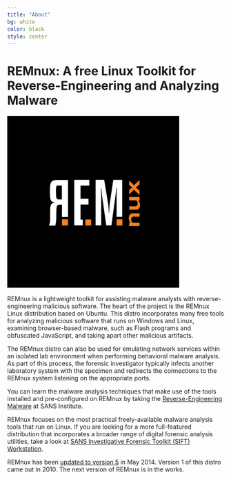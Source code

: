 ```yaml
---
title: "About"
bg: white
color: black
style: center
---
```


# REMnux: A free Linux Toolkit for Reverse-Engineering and Analyzing Malware

![REMnux Logo](img/REMnux-logo.png)

REMnux is a lightweight toolkit for assisting malware analysts with reverse-engineering malicious software. The heart of the project is the REMnux Linux distribution based on Ubuntu. This distro incorporates many free tools for analyzing malicious software that runs on Windows and Linux, examining browser-based malware, such as Flash programs and obfuscated JavaScript, and taking apart other malicious artifacts.

The REMnux distro can also be used for emulating network services within an isolated lab environment when performing behavioral malware analysis. As part of this process, the forensic investigator typically infects another laboratory system with the specimen and redirects the connections to the REMnux system listening on the appropriate ports.

You can learn the malware analysis techniques that make use of the tools installed and pre-configured on REMnux by taking the [Reverse-Engineering Malware](http://www.sans.org/course/reverse-engineering-malware-malware-analysis-tools-techniques) at SANS Institute.

REMnux focuses on the most practical freely-available malware analysis tools that run on Linux. If you are looking for a more full-featured distribution that incorporates a broader range of digital forensic analysis utilities, take a look at [SANS Investigative Forensic Toolkit (SIFT) Workstation](http://computer-forensics.sans.org/community/downloads/).

REMnux has been [updated to version 5](http://blog.zeltser.com/post/86508269224/remnux-v5-release-for-malware-analysts) in May 2014. Version 1 of this distro came out in 2010. The next version of REMnux is in the works.
